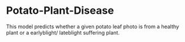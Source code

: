 # Potato-Plant-Disease
This model predicts whether a given potato leaf photo is from a healthy plant or a earlyblight/ lateblight suffering plant.

